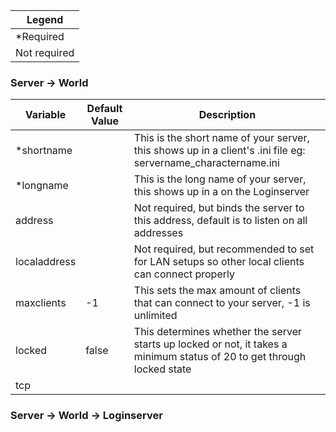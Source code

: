 
| Legend  |
|--|
| *Required |
| Not required |

### Server -> World

| Variable | Default Value | Description |
|--|--|--|
| *shortname |  | This is the short name of your server, this shows up in a client's .ini file eg: servername_charactername.ini |
| *longname |  | This is the long name of your server, this shows up in a on the Loginserver |
| address | | Not required, but binds the server to this address, default is to listen on all addresses
| localaddress | | Not required, but recommended to set for LAN setups so other local clients can connect properly
| maxclients | -1 | This sets the max amount of clients that can connect to your server, -1 is unlimited
| locked | false | This determines whether the server starts up locked or not, it takes a minimum status of 20 to get through locked state |
| tcp

### Server -> World -> Loginserver